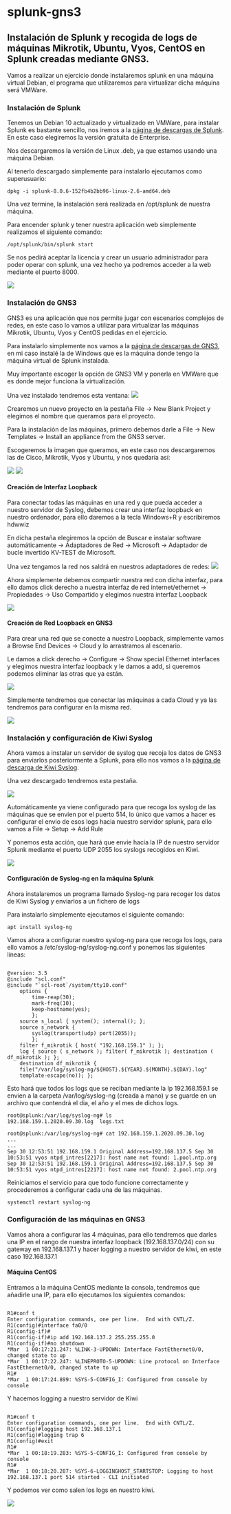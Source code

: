 # splunk-gns3

## Instalación de Splunk y recogida de logs de máquinas Mikrotik, Ubuntu, Vyos, CentOS en Splunk creadas mediante GNS3.

Vamos a realizar un ejercicio donde instalaremos splunk en una máquina virtual Debian, el programa que utilizaremos para virtualizar dicha máquina será VMWare.


### Instalación de Splunk

Tenemos un Debian 10 actualizado y virtualizado en VMWare, para instalar Splunk es bastante sencillo, nos iremos a la [página de descargas de Splunk](https://www.splunk.com/en_us/download/splunk-enterprise.html).
En este caso elegiremos la versión gratuita de Enterprise.

Nos descargaremos la versión de Linux .deb, ya que estamos usando una máquina Debian.

Al tenerlo descargado simplemente para instalarlo ejecutamos como superusuario:
```
dpkg -i splunk-8.0.6-152fb4b2bb96-linux-2.6-amd64.deb
```

Una vez termine, la instalación será realizada en /opt/splunk de nuestra máquina.

Para encender splunk y tener nuestra aplicación web simplemente realizamos el siguiente comando:

```
/opt/splunk/bin/splunk start
```

Se nos pedirá aceptar la licencia y crear un usuario administrador para poder operar con splunk, una vez hecho ya podremos acceder a la web mediante el puerto 8000.

![](./splunk1.jpg)


### Instalación de GNS3

GNS3 es una aplicación que nos permite jugar con escenarios complejos de redes, en este caso lo vamos a utilizar para virtualizar las máquinas Mikrotik, Ubuntu, Vyos y CentOS pedidas en el ejercicio.

Para instalarlo simplemente nos vamos a la [página de descargas de GNS3](https://www.gns3.com/software/download), en mi caso instalé la de Windows que es la máquina donde tengo la máquina virtual de Splunk instalada.

Muy importante escoger la opción de GNS3 VM y ponerla en VMWare que es donde mejor funciona la virtualización.

Una vez instalado tendremos esta ventana:
![](./gns3-1.png)

Crearemos un nuevo proyecto en la pestaña File -> New Blank Project y elegimos el nombre que queramos para el proyecto.

Para la instalación de las máquinas, primero debemos darle a File -> New Templates -> Install an appliance from the GNS3 server.

Escogeremos la imagen que queramos, en este caso nos descargaremos las de Cisco, Mikrotik, Vyos y Ubuntu, y nos quedaría así:

![](./gns3-2.png)
![](./gns3-3.png)


#### Creación de Interfaz Loopback

Para conectar todas las máquinas en una red y que pueda acceder a nuestro servidor de Syslog, debemos crear una interfaz loopback en nuestro ordenador, para ello daremos a la tecla Windows+R y escribiremos hdwwiz

En dicha pestaña elegiremos la opción de Buscar e instalar software automáticamente -> Adaptadores de Red -> Microsoft -> Adaptador de bucle invertido KV-TEST de Microsoft.

Una vez tengamos la red nos saldrá en nuestros adaptadores de redes:
![](./loopback1.png)

Ahora simplemente debemos compartir nuestra red con dicha interfaz, para ello damos click derecho a nuestra interfaz de red internet/ethernet -> Propiedades -> Uso Compartido y elegimos nuestra interfaz Loopback

![](./loopback2.png)

#### Creación de Red Loopback en GNS3

Para crear una red que se conecte a nuestro Loopback, simplemente vamos a Browse End Devices -> Cloud y lo arrastramos al escenario.

Le damos a click derecho -> Configure -> Show special Ethernet interfaces y elegimos nuestra interfaz loopback y le damos a add, si queremos podemos eliminar las otras que ya están.

![](./loopback3.png)

Simplemente tendremos que conectar las máquinas a cada Cloud y ya las tendremos para configurar en la misma red.

![](./loopback4.png)


### Instalación y configuración de Kiwi Syslog

Ahora vamos a instalar un servidor de syslog que recoja los datos de GNS3 para enviarlos posteriormente a Splunk, para ello nos vamos a la [página de descarga de Kiwi Syslog](https://www.kiwisyslog.com/free-tools/kiwi-free-syslog-server).

Una vez descargado tendremos esta pestaña.

![](./kiwi1.png)

Automáticamente ya viene configurado para que recoga los syslog de las máquinas que se envien por el puerto 514, lo único que vamos a hacer es configurar el envio de esos logs hacia nuestro servidor splunk, para ello vamos a File -> Setup -> Add Rule

Y ponemos esta acción, que hará que envie hacia la IP de nuestro servidor Splunk mediante el puerto UDP 2055 los syslogs recogidos en Kiwi.

![](./kiwi2.png)


#### Configuración de Syslog-ng en la máquina Splunk

Ahora instalaremos un programa llamado Syslog-ng para recoger los datos de Kiwi Syslog y enviarlos a un fichero de logs

Para instalarlo simplemente ejecutamos el siguiente comando:

```
apt install syslog-ng
```

Vamos ahora a configurar nuestro syslog-ng para que recoga los logs, para ello vamos a /etc/syslog-ng/syslog-ng.conf y ponemos las siguientes líneas:
```

@version: 3.5
@include "scl.conf"
@include "`scl-root`/system/tty10.conf"
    options {
        time-reap(30);
        mark-freq(10);
        keep-hostname(yes);
        };
    source s_local { system(); internal(); };
    source s_network {
        syslog(transport(udp) port(2055));
        };
    filter f_mikrotik { host( "192.168.159.1" ); };
    log { source ( s_network ); filter( f_mikrotik ); destination ( df_mikrotik ); };
    destination df_mikrotik {
    file("/var/log/syslog-ng/${HOST}.${YEAR}.${MONTH}.${DAY}.log"
    template-escape(no)); };

```

Esto hará que todos los logs que se reciban mediante la Ip 192.168.159.1 se envien a la carpeta /var/log/syslog-ng (creada a mano) y se guarde en un archivo que contendrá el dia, el año y el mes de dichos logs.
```
root@splunk:/var/log/syslog-ng# ls
192.168.159.1.2020.09.30.log  logs.txt

root@splunk:/var/log/syslog-ng# cat 192.168.159.1.2020.09.30.log
...
...
Sep 30 12:53:51 192.168.159.1 Original Address=192.168.137.5 Sep 30 10:53:51 vyos ntpd_intres[2217]: host name not found: 1.pool.ntp.org
Sep 30 12:53:51 192.168.159.1 Original Address=192.168.137.5 Sep 30 10:53:51 vyos ntpd_intres[2217]: host name not found: 2.pool.ntp.org
```

Reiniciamos el servicio para que todo funcione correctamente y procederemos a configurar cada una de las máquinas.
```
systemctl restart syslog-ng
```

### Configuración de las máquinas en GNS3

Vamos ahora a configurar las 4 máquinas, para ello tendremos que darles una IP en el rango de nuestra interfaz loopback (192.168.137.0/24) con su gateway en 192.168.137.1 y hacer logging a nuestro servidor de kiwi, en este caso 192.168.137.1

#### Máquina CentOS

Entramos a la máquina CentOS mediante la consola, tendremos que añadirle una IP, para ello ejecutamos los siguientes comandos:

```

R1#conf t
Enter configuration commands, one per line.  End with CNTL/Z.
R1(config)#interface fa0/0
R1(config-if)#
R1(config-if)#ip add 192.168.137.2 255.255.255.0
R1(config-if)#no shutdown
*Mar  1 00:17:21.247: %LINK-3-UPDOWN: Interface FastEthernet0/0, changed state to up
*Mar  1 00:17:22.247: %LINEPROTO-5-UPDOWN: Line protocol on Interface FastEthernet0/0, changed state to up
R1#
*Mar  1 00:17:24.899: %SYS-5-CONFIG_I: Configured from console by console
```

Y hacemos logging a nuestro servidor de Kiwi
```

R1#conf t
Enter configuration commands, one per line.  End with CNTL/Z.
R1(config)#logging host 192.168.137.1
R1(config)#logging trap 6
R1(config)#exit
R1#
*Mar  1 00:18:19.283: %SYS-5-CONFIG_I: Configured from console by console
R1#
*Mar  1 00:18:20.287: %SYS-6-LOGGINGHOST_STARTSTOP: Logging to host 192.168.137.1 port 514 started - CLI initiated
```

Y podemos ver como salen los logs en nuestro kiwi.

![](kiwilogs1.png)

